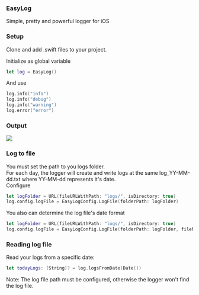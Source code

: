 ### EasyLog
Simple, pretty and powerful logger for iOS

### Setup
Clone and add .swift files to your project.

Initialize as global variable
```swift
let log = EasyLog()
```
And use
```swift
log.info("info")
log.info("debug")
log.info("warning")
log.error("error")
```

### Output
<img src='https://i.imgur.com/Z3c1qQJ.png'/>

### Log to file
You must set the path to you logs folder.
</br>
For each day, the logger will create and write logs at the same log_YY-MM-dd.txt where YY-MM-dd represents it's date.
</br>
Configure
```swift
let logFolder = URL(fileURLWithPath: "logs/", isDirectory: true)
log.config.logFile = EasyLogConfig.LogFile(folderPath: logFolder)
```

You also can determine the log file's date format
```swift
let logFolder = URL(fileURLWithPath: "logs/", isDirectory: true)
log.config.logFile = EasyLogConfig.LogFile(folderPath: logFolder, fileNameDateFormat: "YY_MM_dd")
```

### Reading log file
Read your logs from a specific date:
```swift
let todayLogs: [String]? = log.logsFromDate(Date())
```
Note: The log file path must be configured, otherwise the logger won't find the log file.
